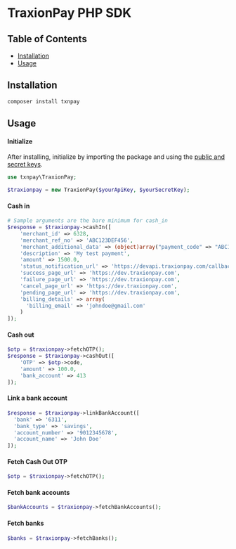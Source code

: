 # TraxionPay PHP SDK

## Table of Contents

- [Installation](#installation)
- [Usage](#usage)

## Installation
```sh
composer install txnpay
```

## Usage

#### Initialize
After installing, initialize by importing the package and using the [public and secret keys](https://dev.traxionpay.com/developers-guide).
```php
use txnpay\TraxionPay;

$traxionpay = new TraxionPay($yourApiKey, $yourSecretKey);
```
#### Cash in
```php
# Sample arguments are the bare minimum for cash_in
$response = $traxionpay->cashIn([
    'merchant_id' => 6328,
    'merchant_ref_no' => 'ABC123DEF456',
    'merchant_additional_data' => (object)array("payment_code" => "ABC123DEF456"),
    'description' => 'My test payment',
    'amount' => 1500.0,
    'status_notification_url' => 'https://devapi.traxionpay.com/callback',
    'success_page_url' => 'https://dev.traxionpay.com', 
    'failure_page_url' => 'https://dev.traxionpay.com', 
    'cancel_page_url' => 'https://dev.traxionpay.com',
    'pending_page_url' => 'https://dev.traxionpay.com',
    'billing_details' => array(
      'billing_email' => 'johndoe@gmail.com'
    )
]);
```
#### Cash out
```php
$otp = $traxionpay->fetchOTP();
$response = $traxionpay->cashOut([
    'OTP' => $otp->code,
    'amount' => 100.0,
    'bank_account' => 413
]);
```
#### Link a bank account
```php
$response = $traxionpay->linkBankAccount([
  'bank' => '6311',
  'bank_type' => 'savings',
  'account_number' => '9012345678',
  'account_name' => 'John Doe'
]);
```
#### Fetch Cash Out OTP
```php
$otp = $traxionpay->fetchOTP();
```
#### Fetch bank accounts
```php
$bankAccounts = $traxionpay->fetchBankAccounts();
```
#### Fetch banks
```php
$banks = $traxionpay->fetchBanks();
```
